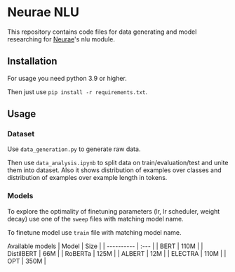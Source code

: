 # Neurae NLU
This repository contains code files for data generating and model researching for [Neurae](https://github.com/neurae)'s nlu module.

## Installation
For usage you need python 3.9 or higher.

Then just use ```pip install -r requirements.txt```.

## Usage

### Dataset
Use ```data_generation.py``` to generate raw data. 

Then use ```data_analysis.ipynb``` to split data on train/evaluation/test and unite them into dataset. Also it shows distribution of examples over classes and distribution of examples over example length in tokens.

### Models
To explore the optimality of finetuning parameters (lr, lr scheduler, weight decay) use one of the ```sweep``` files with matching model name.

To finetune model use ```train``` file with matching model name.

Available models
| Model      | Size |
| ---------- | :--- |
| BERT       | 110M |
| DistilBERT | 66M  |
| RoBERTa    | 125M |
| ALBERT     | 12M  |
| ELECTRA    | 110M |
| OPT        | 350M |
